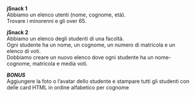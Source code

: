 **jSnack 1**  
Abbiamo un elenco utenti (nome, cognome, età).  
Trovare i minorenni e gli over 65.  

**jSnack 2**  
Abbiamo un elenco degli studenti di una facoltà.  
Ogni studente ha un nome, un cognome, un numero di matricola e un elenco di voti.  
Dobbiamo creare un nuovo elenco dove ogni studente ha un nome-cognome, matricola e media voti.

***BONUS***   
Aggiungere la foto o l’avatar dello studente e stampare tutti gli studenti con delle card HTML in ordine alfabetico per cognome